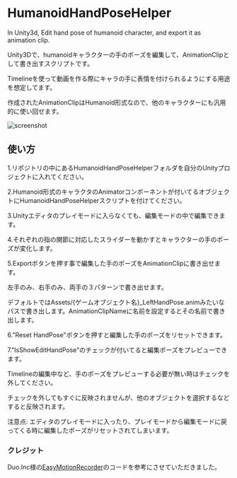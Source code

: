 # HumanoidHandPoseHelper
In Unity3d, Edit hand pose of humanoid character, and export it as animation clip.

Unity3Dで、humanoidキャラクターの手のポーズを編集して、AnimationClipとして書き出すスクリプトです。

Timelineを使って動画を作る際にキャラの手に表情を付けられるようにする用途を想定してます。

作成されたAnimationClipはHumanoid形式なので、他のキャラクターにも汎用的に使い回せます。

![screenshot](https://raw.github.com/wiki/umiyuki/HumanoidHandPoseHelper/humanoidhandposehelperimage.jpg)


## 使い方
1.リポジトリの中にあるHumanoidHandPoseHelperフォルダを自分のUnityプロジェクトに入れてください。

2.Humanoid形式のキャラクタのAnimatorコンポーネントが付いてるオブジェクトにHumanoidHandPoseHelperスクリプトを付けてください。

3.Unityエディタのプレイモードに入らなくても、編集モードの中で編集できます。

4.それぞれの指の関節に対応したスライダーを動かすとキャラクターの手のポーズが変化します。

5.Exportボタンを押す事で編集した手のポーズをAnimationClipに書き出せます。

左手のみ、右手のみ、両手の３パターンで書き出せます。

デフォルトではAssets/{ゲームオブジェクト名}_LeftHandPose.animみたいなパスで書き出します。AnimationClipNameに名前を設定するとその名前で書き出します。

6."Reset HandPose"ボタンを押すと編集した手のポーズをリセットできます。

7."IsShowEditHandPose"のチェックが付いてると編集ポーズをプレビューできます。

Timelineの編集中など、手のポーズをプレビューする必要が無い時はチェックを外してください。

チェックを外してもすぐに反映されませんが、他のオブジェクトを選択するなどすると反映されます。

注意点: エディタのプレイモードに入ったり、プレイモードから編集モードに戻ってくる時に編集したポーズがリセットされてしまいます。

### クレジット
Duo.Inc様の[EasyMotionRecorder](https://github.com/duo-inc/EasyMotionRecorder)のコードを参考にさせていただきました。
